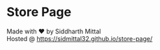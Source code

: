 # Store Page
Made with :heart: by Siddharth Mittal <br>
Hosted @ https://sidmittal32.github.io/store-page/
